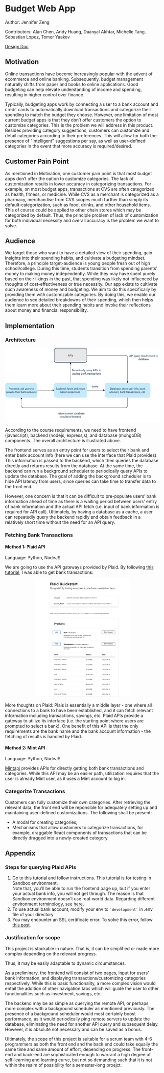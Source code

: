 # Budget Web App 
Author: Jennifer Zeng

Contributors: Alan Chen, Andy Huang, Daanyal Akhtar, Michelle Tang, Sebastian Lopez, Tomer Yaakov

[Design Doc](https://docs.google.com/document/d/1yhA75AGxCYOdqQVFb3dU0rH4Cb3hcuQu0ZmYiSqXpFA/edit#heading=h.wmr0r83w17jn)

## Motivation 
Online transactions have become increasingly popular with the advent of ecommerce and online banking. Subsequently, budget management naturally shifts from paper and books to online applications. Good budgeting can help elevate understanding of income and spending, resulting in higher control over finance.

Typically, budgeting apps work by connecting a user to a bank account and credit cards to automatically download transactions and categorize their spending to match the budget they choose. However, one limitation of most current budget apps is that they don’t offer customers the option to customize categories. This is the problem we will address in this product. 
Besides providing category suggestions, customers can customize and detail categories according to their preferences. This will allow for both the presence of "intelligent" suggestions per say, as well as user-defined categories in the event that more accuracy is required/desired.


## Customer Pain Point 
As mentioned in Motivation, one customer pain point is that most budget apps don’t offer 
the option to customize categories. The lack of customization results in lower accuracy in 
categorizing transactions. For example, on most budget apps, transactions at CVS are often 
categorized as health, fitness, or medicine. While CVS as a merchant is categorized as a pharmacy, merchandise from CVS scopes much further than simply its default-categorization, such as food, drinks, and other household items. This of course could be applied to other chain stores which may be categorized by default. Thus, the principle problem of lack of customization for both individual necessity and overall accuracy is the problem we want to solve.


## Audience 
We target those who want to have a detailed view of their spending, gain insights into their spending habits, and cultivate 
a budgeting mindset. Therefore, a principle target-audience is young people fresh out of high school/college. During this time, 
students transition from spending parents' money to making money independently. While they may have spent purely based on their likings in the past, that spending was likely not influenced by thoughts of cost-effectiveness or true necessity. Our app exists to cultivate such awareness of money and budgeting. We aim to do this specifically by providing them with customizable categories. By doing this, we enable our audience to see detailed breakdowns of their spending, 
which then helps them learn more about their spending habits and invoke their reflections about money and financial responsibility. 

## Implementation 

### Architecture 
<p align="center">  
    <img src="./images/architecture.png" width="568" height="242"> 
</p>

According to the course requirements, we need to have frontend (javascript), backend (nodejs, expressjs), 
and database (mongoDB) components. The overall architecture is illustrated above. 

The frontend serves as an entry point for users to select their bank and enter bank account info 
(here we can use the interface that Plaid provides). This information is passed to the backend, 
which then queries the database directly and returns results from the database. At the same time, the backend can run a background scheduler to periodically query APIs to update the database. The goal of adding the background scheduler is to hide API latency from users, since queries can take time to transfer data to the front end.

However, one concern is that it can be difficult to pre-populate users’ bank information ahead of time as there is a waiting period between users' entry of bank information and the actual API fetch (i.e. input of bank information is required for API call). Ultimately, by having a database as a cache, a user can repeatedly query the backend rapidly and obtain feedback in a relatively short time without the need for an API query.


### Fetching Bank Transactions 

#### Method 1: Plaid API 
Language: Python, NodeJS 

We are going to use the API gateways provided by Plaid. By following [this tutorial](https://dashboard.plaid.com/overview/sandbox), 
I was able to get bank transactions: 
<p align="center">  
    <img src="./images/transaction.png" width="310" height="384"> 
</p>

More thoughts on Plaid: 
Plais is essentially a middle layer - one where all connections to a bank to have been established, and it can fetch relevant information including transactions, savings, etc. Plaid APIs provide a gateway to utilize its interface (i.e. the starting point where users are prompted to select a bank). One benefit of this API is that the only requirements are the bank name and the bank account information - the fetching of results is handled by Plaid.


#### Method 2: Mint API 
Language: Python, NodeJS

[Mintapi](https://github.com/dhleong/pepper-mint) provides APIs for directly getting both bank transactions and categories. 
While this API may be an easier path, utilization requires that the user is already Mint user, as it uses a Mint account to log in.


### Categorize Transactions 
Customers can fully customize their own categories. After retrieving the relevant data, the front end will be reponsible for adequately setting up and maintaining user-defined customizations.
The following shall be present: 
* A modal for creating categories; 
* Mechanisms that allow customers to categorize transactions, for example, 
draggable React components of transactions that can be directly dragged into a newly-created category. 


## Appendix 
### Steps for querying Plaid APIs 
1. Go to [this tutorial](https://dashboard.plaid.com/overview/sandbox) and follow instructions. This tutorial is for testing in Sandbox environment.  
Note that, you’ll be able to run the frontend page up, but if you enter your actual bank info, you will not get through. 
The reason is that Sandbox environment doesn’t use real-world data. Regarding different environment terminology, see [here](https://plaid.com/docs/quickstart/glossary/#environments).
2. To use actual bank account, modify your env to ```'development'``` in .env file of your directory 
3. You may encounter an SSL certificate error. To solve this error, follow [this post](https://stackoverflow.com/questions/50236117/scraping-ssl-certificate-verify-failed-error-for-http-en-wikipedia-org). 

### Justification for scope
This project is stackable in nature. That is, it can be simplified or made more complex depending on the relevant progress.

Thus, it may be easily adaptable to dynamic circumstances. 

As a preliminary, the frontend will consist of two pages, input for users' bank information, and displaying transactions/customizing categories respectively. While this is basic functionality, a more complex vision would entail the addition of other navigation tabs which will guide the user to other functionalities such as investment, savings, etc. 

The backend may be as simple as querying the remote API, or perhaps more complex with a background scheduler as mentioned previously. The presence of a background scheduler would most certainly boost performance, as it would periodically ping remote servers to update the database, eliminating the need for another API query and subsequent delay. However, it is absolute not necessary and can be saved as a bonus.

Ultimately, the scope of this project is suitable for a scrum team with 4-6 programmers as both the front end and the back end could take equally the same time and same amount of effort, depending on progress. The  front-end and back-end are sophisticated enough to warrant a high degree of self-learning and learning curve, but not so demanding such that it is not within the realm of possibility for a semester-long proejct.

